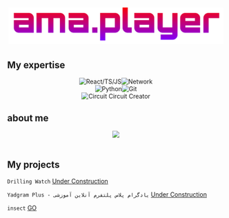 <h1 align="center">
  <br>
  <a href="https://instagram.com/ama.player0000"><img src="https://github.com/ama-player0000/ama-player0000/blob/main/ama.png?raw=true" alt="amir mohammad abolfathy" width="500"></a>
</h1>

## My expertise

<p align="center">
<img alt="React/TS/JS" src="https://img.shields.io/badge/React/TS/JS-%231e1e1e.svg?style=for-the-badge&logo=React&logoColor=#00F7FF" /><img alt="Network" src="https://img.shields.io/badge/Network-%231e1e1e.svg?style=for-the-badge&logo=RSS&logocolor=yellow" />
  <br>
<img alt="Python" src="https://img.shields.io/badge/Python-%231e1e1e.svg?style=for-the-badge&logo=Python&logocolor=yellow" /><img alt="Git" src="https://img.shields.io/badge/Git-%231e1e1e.svg?style=for-the-badge&logo=git&logoColor=orange" />
<br>
  <span style="justify-content:center;"><img alt="Circuit" src="https://cdn-icons-png.flaticon.com/512/4350/4350670.png" width="32px"/> Circuit Creator</span>
</p>

## about me
<p align="center">
<img src="https://github-readme-stats.vercel.app/api?username=ama-player0000&theme=radical&show_icons=true" />
  <br><br>

## My projects

```Drilling Watch``` <a href="#">Under Construction</a>

<p></p>

```Yadgram Plus - یادگرام پلاس پلتفرم آنلاین آموزشی``` <a href="#">Under Construction</a>

<p></p>

```insect``` <a href="https://github.com/ama-player0000/insect">GO</a>
